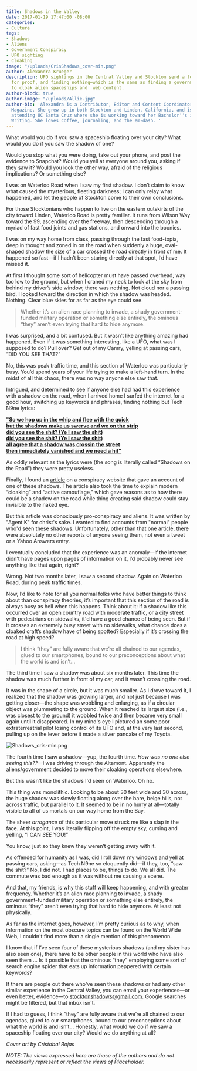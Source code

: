```yaml
---
title: Shadows in the Valley
date: 2017-01-19 17:47:00 -08:00
categories:
- Culture
tags:
- Shadows
- Aliens
- Government Conspiracy
- UFO sighting
- Cloaking
image: "/uploads/CrisShadows_covr-min.png"
author: Alexandra Krueger
description: UFO sightings in the Central Valley and Stockton send a local spelunking
  for proof, and finding nothing—which is the same as finding a government conspiracy
  to cloak alien spaceships and  web content.
author-block: true
author-image: "/uploads/Allie.jpg"
author-bio: 'Alexandra is a Contributor, Editor and Content Coordinator for Placeholder
  Magazine. She grew up in both Stockton and Linden, California, and is currently
  attending UC Santa Cruz where she is working toward her Bachelor''s in Creative
  Writing. She loves coffee, journaling, and the em-dash. '
---
```


What would you do if you saw a spaceship floating over your city? What would you do if you saw the shadow of one?

Would you stop what you were doing, take out your phone, and post the evidence to Snapchat? Would you yell at everyone around you, asking if they saw it? Would you look the other way, afraid of the religious implications? Or something else?

I was on Waterloo Road when I saw my first shadow. I don’t claim to know what caused the mysterious, fleeting darkness; I can only relay what happened, and let the people of Stockton come to their own conclusions.

For those Stocktonians who happen to live on the eastern outskirts of the city toward Linden, Waterloo Road is pretty familiar. It runs from Wilson Way toward the 99, ascending over the freeway, then descending through a myriad of fast food joints and gas stations, and onward into the boonies.

I was on my way home from class, passing through the fast food-topia, deep in thought and zoned in on the road when suddenly a huge, oval-shaped shadow the size of a car crossed the road directly in front of me. It happened so fast—if I hadn’t been staring directly at that spot, I’d have missed it.

At first I thought some sort of helicopter must have passed overhead, way too low to the ground, but when I craned my neck to look at the sky from behind my driver’s side window, there was nothing. Not cloud nor a passing bird. I looked toward the direction in which the shadow was headed. Nothing. Clear blue skies for as far as the eye could see.

>Whether it’s an alien race planning to invade, a shady government-funded military operation or something else entirely, the ominous “they” aren’t even trying that hard to hide anymore.

I was surprised, and a bit confused. But it wasn’t like anything amazing had happened. Even if it was something interesting, like a UFO, what was I supposed to do? Pull over? Get out of my Camry, yelling at passing cars, “DID YOU SEE THAT?”

No, this was peak traffic time, and this section of Waterloo was particularly busy. You’d spend years of your life trying to make a left-hand turn. In the midst of all this chaos, there was no way anyone else saw that.

Intrigued, and determined to see if anyone else had had this experience with a shadow on the road, when I arrived home I surfed the internet for a good hour, switching up keywords and phrases, finding nothing but Tech N9ne lyrics:

**["So we hop up in the whip and flee with the quick  
but the shadows make us swerve and we on the strip  
did you see the shit? (Ye I saw the shit)  
did you see the shit? (Ye I saw the shit)  
all agree that a shadow was crossin the street  
then immediately vanished and we need a hit"](http://www.azlyrics.com/lyrics/techn9ne/shadowsontheroad.html)**

As oddly relevant as the lyrics were (the song is literally called “Shadows on the Road”) they were pretty useless.

Finally, I found an [article](http://theobjectreport.blogspot.com/2015/06/an-account-of-one-of-my-personal.html) on a conspiracy website that gave an account of one of these shadows. The article also took the time to explain modern “cloaking” and “active camouflage," which gave reasons as to how there could be a shadow on the road while thing creating said shadow could stay invisible to the naked eye.

But this article was obnoxiously pro-conspiracy and aliens. It was written by "Agent K" for christ's sake. I wanted to find accounts from "normal" people who'd seen these shadows. Unfortunately, other than that one article, there were absolutely no other reports of anyone seeing them, not even a tweet or a Yahoo Answers entry.

I eventually concluded that the experience was an anomaly—if the internet didn’t have pages upon pages of information on it, I’d probably never see anything like that again, right?

Wrong. Not two months later, I saw a second shadow. Again on Waterloo Road, during peak traffic times.

Now, I’d like to note for all you normal folks who have better things to think about than conspiracy theories, it’s important that this section of the road is always busy as hell when this happens. Think about it: if a shadow like this occurred over an open country road with moderate traffic, or a city street with pedestrians on sidewalks, it'd have a good chance of being seen. But if it crosses an extremely busy street with no sidewalks, what chance does a cloaked craft’s shadow have of being spotted? Especially if it’s crossing the road at high speed?

>I think “they” are fully aware that we’re all chained to our agendas, glued to our smartphones, bound to our preconceptions about what the world is and isn’t…

The third time I saw a shadow was about six months later. This time the shadow was much further in front of my car, and it wasn’t crossing the road.

It was in the shape of a circle, but it was much smaller. As I drove toward it, I realized that the shadow was growing larger, and not just because I was getting closer—the shape was wobbling and enlarging, as if a circular object was plummeting to the ground. When it reached its largest size (i.e., was closest to the ground) it wobbled twice and then became very small again until it disappeared. In my mind's eye I pictured an some poor extraterrestrial pilot losing control of its UFO and, at the very last second, pulling up on the lever before it made a silver pancake of my Toyota.

![Shadows_cris-min.png](/uploads/Shadows_cris-min.png)

The fourth time I saw a shadow—yup, the fourth time. *How was no one else seeing this??*—I was driving through the Altamont. Apparently the aliens/government decided to move their cloaking operations elsewhere.

But this wasn't like the shadows I'd seen on Waterloo. Oh no.

This thing was monolithic. Looking to be about 30 feet wide and 30 across, the huge shadow was slowly floating along over the bare, beige hills, not across traffic, but parallel to it. It seemed to be in no hurry at all—totally visible to all of us mortals on our way home from the Bay.

The sheer *arrogance* of this particular move struck me like a slap in the face. At this point, I was literally flipping off the empty sky, cursing and yelling, “I CAN *SEE* YOU!”

You know, just so they knew they weren’t getting away with it.

As offended for humanity as I was, did I roll down my windows and yell at passing cars, asking—as Tech N9ne so eloquently did—if they, too, “saw the shit?” No, I did not. I had places to be, things to do. We all did. The commute was bad enough as it was without me causing a scene.

And that, my friends, is why this stuff will keep happening, and with greater frequency. Whether it’s an alien race planning to invade, a shady government-funded military operation or something else entirely, the ominous “they” aren’t even trying that hard to hide anymore. At least not physically.

As far as the internet goes, however, I’m pretty curious as to why, when information on the most obscure topics can be found on the World Wide Web, I couldn't find more than a single mention of this phenomenon.

I know that if I’ve seen four of these mysterious shadows (and my sister has also seen one), there have to be other people in this world who have also seen them ... Is it possible that the ominous “they” employing some sort of search engine spider that eats up information peppered with certain keywords?

If there are people out there who've seen these shadows or had any other similar experience in the Central Valley, you can email your experiences—or even better, evidence—to stocktonshadows@gmail.com. Google searches might be filtered, but that inbox isn't.

If I had to guess, I think “they” are fully aware that we’re all chained to our agendas, glued to our smartphones, bound to our preconceptions about what the world is and isn’t… Honestly, what would we do if we saw a spaceship floating over our city? Would we do anything at all?

*Cover art by Cristobal Rojas*

*NOTE: The views expressed here are those of the authors and do not necessarily represent or reflect the views of Placeholder.*